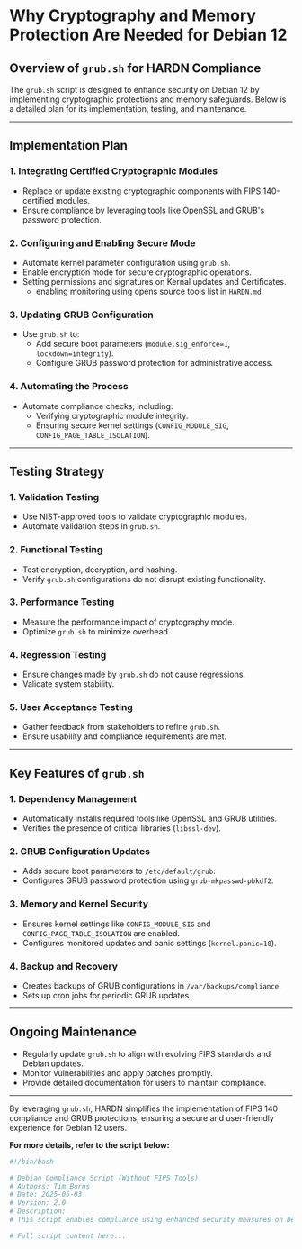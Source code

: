 # Why Cryptography and Memory Protection Are Needed for Debian 12

## Overview of `grub.sh` for HARDN Compliance

The `grub.sh` script is designed to enhance security on Debian 12 by implementing cryptographic protections and memory safeguards. Below is a detailed plan for its implementation, testing, and maintenance.

---

## Implementation Plan

### 1. **Integrating Certified Cryptographic Modules**
- Replace or update existing cryptographic components with FIPS 140-certified modules.
- Ensure compliance by leveraging tools like OpenSSL and GRUB's password protection.

### 2. **Configuring and Enabling Secure Mode**
- Automate kernel parameter configuration using `grub.sh`.
- Enable encryption mode for secure cryptographic operations.
- Setting permissions and signatures on Kernal updates and Certificates.
  - enabling monitoring using opens source tools list in `HARDN.md`

### 3. **Updating GRUB Configuration**
- Use `grub.sh` to:
    - Add secure boot parameters (`module.sig_enforce=1`, `lockdown=integrity`).
    - Configure GRUB password protection for administrative access.

### 4. **Automating the Process**
- Automate compliance checks, including:
    - Verifying cryptographic module integrity.
    - Ensuring secure kernel settings (`CONFIG_MODULE_SIG`, `CONFIG_PAGE_TABLE_ISOLATION`).

---

## Testing Strategy

### 1. **Validation Testing**
- Use NIST-approved tools to validate cryptographic modules.
- Automate validation steps in `grub.sh`.

### 2. **Functional Testing**
- Test encryption, decryption, and hashing.
- Verify `grub.sh` configurations do not disrupt existing functionality.

### 3. **Performance Testing**
- Measure the performance impact of cryptography mode.
- Optimize `grub.sh` to minimize overhead.

### 4. **Regression Testing**
- Ensure changes made by `grub.sh` do not cause regressions.
- Validate system stability.

### 5. **User Acceptance Testing**
- Gather feedback from stakeholders to refine `grub.sh`.
- Ensure usability and compliance requirements are met.

---

## Key Features of `grub.sh`

### 1. **Dependency Management**
- Automatically installs required tools like OpenSSL and GRUB utilities.
- Verifies the presence of critical libraries (`libssl-dev`).

### 2. **GRUB Configuration Updates**
- Adds secure boot parameters to `/etc/default/grub`.
- Configures GRUB password protection using `grub-mkpasswd-pbkdf2`.

### 3. **Memory and Kernel Security**
- Ensures kernel settings like `CONFIG_MODULE_SIG` and `CONFIG_PAGE_TABLE_ISOLATION` are enabled.
- Configures monitored updates and panic settings (`kernel.panic=10`).

### 4. **Backup and Recovery**
- Creates backups of GRUB configurations in `/var/backups/compliance`.
- Sets up cron jobs for periodic GRUB updates.

---

## Ongoing Maintenance
- Regularly update `grub.sh` to align with evolving FIPS standards and Debian updates.
- Monitor vulnerabilities and apply patches promptly.
- Provide detailed documentation for users to maintain compliance.

---

By leveraging `grub.sh`, HARDN simplifies the implementation of FIPS 140 compliance and GRUB protections, ensuring a secure and user-friendly experience for Debian 12 users.

**For more details, refer to the script below:**

```bash
#!/bin/bash

# Debian Compliance Script (Without FIPS Tools)
# Authors: Tim Burns
# Date: 2025-05-03
# Version: 2.0
# Description:
# This script enables compliance using enhanced security measures on Debian 12.

# Full script content here...
```
